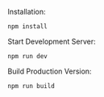 Installation:

```
npm install
```

Start Development Server:

```
npm run dev
```

Build Production Version:

```
npm run build
```
